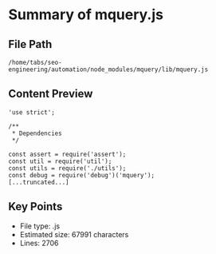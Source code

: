 # Summary of mquery.js
  
## File Path
`/home/tabs/seo-engineering/automation/node_modules/mquery/lib/mquery.js`

## Content Preview
```
'use strict';

/**
 * Dependencies
 */

const assert = require('assert');
const util = require('util');
const utils = require('./utils');
const debug = require('debug')('mquery');
[...truncated...]
```

## Key Points
- File type: .js
- Estimated size: 67991 characters
- Lines: 2706
